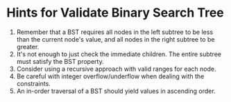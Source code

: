 # Hints for Validate Binary Search Tree

1. Remember that a BST requires all nodes in the left subtree to be less than the current node's value, and all nodes in the right subtree to be greater.
2. It's not enough to just check the immediate children. The entire subtree must satisfy the BST property.
3. Consider using a recursive approach with valid ranges for each node.
4. Be careful with integer overflow/underflow when dealing with the constraints.
5. An in-order traversal of a BST should yield values in ascending order.
